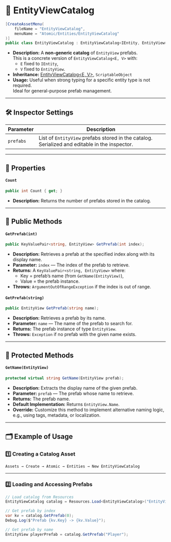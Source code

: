 # 🧩 EntityViewCatalog

```csharp
[CreateAssetMenu(
    fileName = "EntityViewCatalog",
    menuName = "Atomic/Entities/EntityViewCatalog"
)]
public class EntityViewCatalog : EntityViewCatalog<IEntity, EntityView>
```

- **Description:** A **non-generic catalog** of `EntityView` prefabs.  
  This is a concrete version of `EntityViewCatalog<E, V>` with:
    - `E` fixed to `IEntity`,
    - `V` fixed to `EntityView`.
- **Inheritance:** [EntityViewCatalog<E, V>](EntityViewCatalog%601.md), `ScriptableObject`
- **Usage:** Useful when strong typing for a specific entity type is not required.  
  Ideal for general-purpose prefab management.

---

## 🛠 Inspector Settings

| Parameter | Description                                                                                   |
|-----------|-----------------------------------------------------------------------------------------------|
| `prefabs` | List of `EntityView` prefabs stored in the catalog. Serialized and editable in the inspector. |

---

## 🔑 Properties

#### `Count`

```csharp
public int Count { get; }
```

- **Description:** Returns the number of prefabs stored in the catalog.

---

## 🏹 Public Methods

#### `GetPrefab(int)`

```csharp
public KeyValuePair<string, EntityView> GetPrefab(int index);
```

- **Description:** Retrieves a prefab at the specified index along with its display name.
- **Parameter:** `index` — The index of the prefab to retrieve.
- **Returns:** A `KeyValuePair<string, EntityView>` where:
    - Key = prefab’s name (from `GetName(EntityView)`),
    - Value = the prefab instance.
- **Throws:** `ArgumentOutOfRangeException` if the index is out of range.

#### `GetPrefab(string)`

```csharp
public EntityView GetPrefab(string name);
```

- **Description:** Retrieves a prefab by its name.
- **Parameter:** `name` — The name of the prefab to search for.
- **Returns:** The prefab instance of type `EntityView`.
- **Throws:** `Exception` if no prefab with the given name exists.

---

## 🏹 Protected Methods

#### `GetName(EntityView)`

```csharp
protected virtual string GetName(EntityView prefab);
```

- **Description:** Extracts the display name of the given prefab.
- **Parameter:** `prefab` — The prefab whose name to retrieve.
- **Returns:** The prefab name.
- **Default Implementation:** Returns `EntityView.Name`.
- **Override:** Customize this method to implement alternative naming logic, e.g., using tags, metadata, or
  localization.

---

## 🗂 Example of Usage

### 1️⃣ Creating a Catalog Asset

`Assets → Create → Atomic → Entities → New EntityViewCatalog`

---

### 2️⃣ Loading and Accessing Prefabs

```csharp
// Load catalog from Resources
EntityViewCatalog catalog = Resources.Load<EntityViewCatalog>("EntityViewCatalog");

// Get prefab by index
var kv = catalog.GetPrefab(0);
Debug.Log($"Prefab {kv.Key} -> {kv.Value}");

// Get prefab by name
EntityView playerPrefab = catalog.GetPrefab("Player");
```

<!--

# 🗂 EntityViewCatalog

The `EntityViewCatalog` provides a centralized collection of `EntityView` prefabs that can be accessed by name or index. It comes in two forms:

* **Non-generic** version (`EntityViewCatalog`) for working with `IEntity` and `EntityView`.
* **Generic** version (`EntityViewCatalog<E, V>`) for specific entity and view types.

---

## Key Features

### Centralized Prefab Storage
- Stores all `EntityView` prefabs in a single `ScriptableObject`.
- Supports access by name or index.
- Ensures consistent prefab management across scenes and systems.

### Type Safety
- Generic version allows compile-time type checking.
- Non-generic version provides convenience when strong typing is not needed.

### Easy Retrieval
- Provides `GetPrefab(int index)` for index-based access.
- Provides `GetPrefab(string name)` for name-based access.
- Supports custom naming strategies via `GetName`.

---

## EntityViewCatalog

**A shorthand class for `EntityViewCatalog<IEntity, EntityView>`.**

```csharp
[CreateAssetMenu(
    fileName = "EntityViewCatalog",
    menuName = "Atomic/Entities/New EntityViewCatalog"
)]
public class EntityViewCatalog : EntityViewCatalog<IEntity, EntityView>
{
}
```

## EntityViewCatalog<E, V>

**A generic catalog for storing entity views of a specific type.**
```csharp
public abstract class EntityViewCatalog<E, V> : ScriptableObject
    where E : IEntity
    where V : EntityView<E>
{
}
```
---

## Inspector Settings

This section describes the configurable fields of the `EntityViewCatalog` as they appear in the Unity Inspector. These settings allow you to manage and organize your entity view prefabs.

| Field Name | Type             | Description                                            | Notes                                                                 |
|------------|------------------|--------------------------------------------------------|-----------------------------------------------------------------------|
| `prefabs`  | List<EntityView> | The list of entity view prefabs stored in the catalog. | Add, remove, or reorder prefabs to control which views are available. |

### Usage Notes
- The `prefabs` list is serialized and editable in the inspector.
- Each prefab in the list should be a valid `EntityView` instance.
- Prefabs can be accessed at runtime using `GetPrefab(int index)` or `GetPrefab(string name)`.

## Methods

### GetPrefab (by index)
```csharp
KeyValuePair<string, V> GetPrefab(int index);
```
- **Purpose**: Retrieves a prefab along with its name by index.
- **Parameter**: `index` — The zero-based index of the prefab.
- **Returns**: A `KeyValuePair` where the key is the prefab's name and the value is the prefab.
- **Exceptions**: Throws `ArgumentOutOfRangeException` if the index is invalid.

### GetPrefab (by name)
```csharp
V GetPrefab(string name);
```
- **Purpose**: Retrieves a prefab by its name.
- **Parameter**: `name` — The name of the prefab to find.
- **Returns**: The matching prefab instance of type `V`.
- **Exceptions**: Throws `Exception` if no prefab with the given name exists.

### GetName
```csharp
protected internal virtual string GetName(V prefab);
```
- **Purpose**: Returns the display name of a prefab.
- **Parameter**: `prefab` — The prefab to extract the name from.
- **Returns**: The name used for identification, defaults to `EntityView.Name`.
- **Notes**: Override to implement custom naming strategies (e.g., tags, metadata, or localization).


## Example Usage
```csharp
var catalog = Resources.Load<EntityViewCatalog>("EntityViewCatalog");

// Get prefab by index
EntityView prefabEntry = catalog.GetPrefab(0);


// Get prefab by name
EntityView soldierView = catalog.GetPrefab("SoldierView");
```
-->